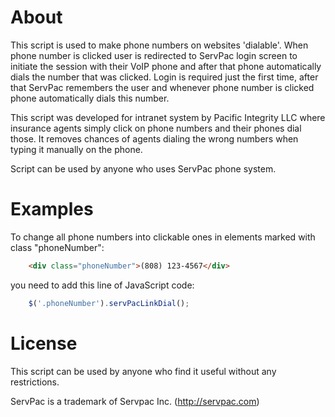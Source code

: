 # About

This script is used to make phone numbers on websites 'dialable'. When phone number is clicked user is redirected to ServPac login screen to initiate the session with their VoIP phone and after that phone automatically dials the number that was clicked. Login is required just the first time, after that ServPac remembers the user and whenever phone number is clicked phone automatically dials this number.

This script was developed for intranet system by Pacific Integrity LLC where insurance agents simply click on phone numbers and their phones dial those. It removes chances of agents dialing the wrong numbers when typing it manually on the phone.

Script can be used by anyone who uses ServPac phone system.

# Examples

To change all phone numbers into clickable ones in elements marked with class "phoneNumber":

```html
    <div class="phoneNumber">(808) 123-4567</div>
```
you need to add this line of JavaScript code:

```javascript
    $('.phoneNumber').servPacLinkDial();
```
# License

This script can be used by anyone who find it useful without any restrictions.

ServPac is a trademark of Servpac Inc. (http://servpac.com)
